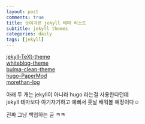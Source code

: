 ```yaml
---
layout: post
comments: true
title: 눈여겨본 jekyll 테마 리스트
subtitle: jekyll themes
categories: daily
tags: [jekyll]
---
```


[jekyll-TeXt-theme](https://github.com/kitian616/jekyll-TeXt-theme?tab=readme-ov-file)  
[whiteblog-theme](https://github.com/vmsilvamolina/whiteblog-theme?tab=readme-ov-fil)  
[bulma-clean-theme](https://www.csrhymes.com/bulma-clean-theme/)  
[hugo-PaperMod](https://adityatelange.github.io/hugo-PaperMod/)  
[morethan-log](https://github.com/morethanmin/morethan-log)  
  
아래 두 개는 jekyll이 아니라 hugo 라는걸 사용한다던데  
jekyll 테마보다 아기자기하고 예뻐서 훗날 배워볼 예정이다☺  
  
진짜 그냥 백업하는 글 ㅋㅋ  
